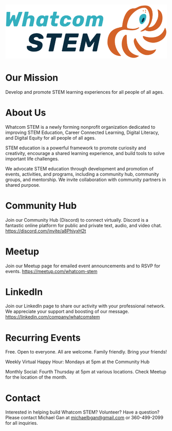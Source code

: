 ![Whatcom STEM Logo](/Whatcom_STEM_horizontal_logo_primary.svg)

# Our Mission
Develop and promote STEM learning experiences for all people of all ages.

# About Us
Whatcom STEM is a newly forming nonprofit organization dedicated to improving STEM Education, Career Connected Learning, Digital Literacy, and Digital Equity for all people of all ages.

STEM education is a powerful framework to promote curiosity and creativity, encourage a shared learning experience, and build tools to solve important life challenges.

We advocate STEM education through development and promotion of events, activities, and programs, including a community hub, community groups, and mentorship. We invite collaboration with community partners in shared purpose.

# Community Hub
Join our Community Hub (Discord) to connect virtually. Discord is a fantastic online platform for public and private text, audio, and video chat.
https://discord.com/invite/a8PhjyxH2t

# Meetup
Join our Meetup page for emailed event announcements and to RSVP for events.
https://meetup.com/whatcom-stem

# LinkedIn
Join our LinkedIn page to share our activity with your professional network. We appreciate your support and boosting of our message.
https://linkedin.com/company/whatcomstem

# Recurring Events
Free. Open to everyone. All are welcome. Family friendly. Bring your friends!

Weekly Virtual Happy Hour: Mondays at 5pm at the Community Hub

Monthly Social: Fourth Thursday at 5pm at various locations. Check Meetup for the location of the month.

# Contact
Interested in helping build Whatcom STEM? Volunteer? Have a question? Please contact Michael Gan at michaelbgan@gmail.com or 360-499-2099 for all inquiries.
